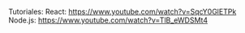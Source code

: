 Tutoriales:
React: https://www.youtube.com/watch?v=SqcY0GlETPk
Node.js: https://www.youtube.com/watch?v=TlB_eWDSMt4

